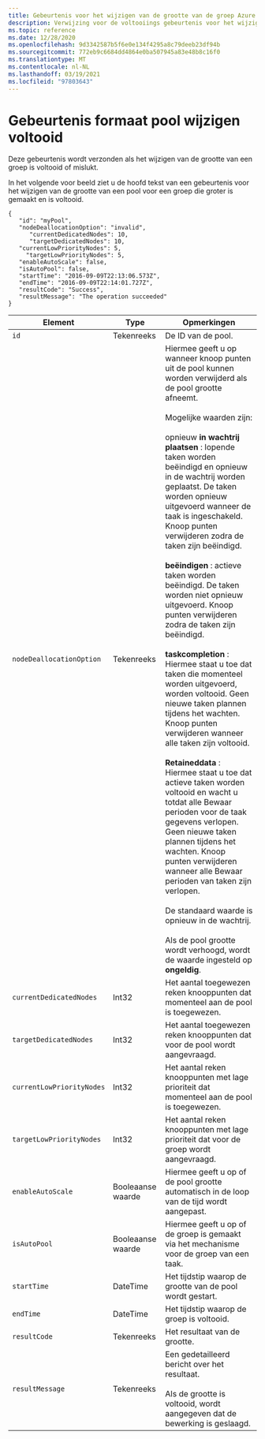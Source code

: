 ```yaml
---
title: Gebeurtenis voor het wijzigen van de grootte van de groep Azure Batch
description: Verwijzing voor de voltooiings gebeurtenis voor het wijzigen van de batch pool. Bekijk een voor beeld van een pool die groter is gemaakt en is voltooid.
ms.topic: reference
ms.date: 12/28/2020
ms.openlocfilehash: 9d3342587b5f6e0e134f4295a8c79deeb23df94b
ms.sourcegitcommit: 772eb9c6684dd4864e0ba507945a83e48b8c16f0
ms.translationtype: MT
ms.contentlocale: nl-NL
ms.lasthandoff: 03/19/2021
ms.locfileid: "97803643"
---
```

# <a name="pool-resize-complete-event"></a>Gebeurtenis formaat pool wijzigen voltooid

 Deze gebeurtenis wordt verzonden als het wijzigen van de grootte van een groep is voltooid of mislukt.

 In het volgende voor beeld ziet u de hoofd tekst van een gebeurtenis voor het wijzigen van de grootte van een pool voor een groep die groter is gemaakt en is voltooid.

```
{
   "id": "myPool",
   "nodeDeallocationOption": "invalid",
      "currentDedicatedNodes": 10,
      "targetDedicatedNodes": 10,
   "currentLowPriorityNodes": 5,
     "targetLowPriorityNodes": 5,
   "enableAutoScale": false,
   "isAutoPool": false,
   "startTime": "2016-09-09T22:13:06.573Z",
   "endTime": "2016-09-09T22:14:01.727Z",
   "resultCode": "Success",
   "resultMessage": "The operation succeeded"
}
```

|Element|Type|Opmerkingen|
|-------------|----------|-----------|
|`id`|Tekenreeks|De ID van de pool.|
|`nodeDeallocationOption`|Tekenreeks|Hiermee geeft u op wanneer knoop punten uit de pool kunnen worden verwijderd als de pool grootte afneemt.<br /><br /> Mogelijke waarden zijn:<br /><br /> opnieuw **in wachtrij plaatsen** : lopende taken worden beëindigd en opnieuw in de wachtrij worden geplaatst. De taken worden opnieuw uitgevoerd wanneer de taak is ingeschakeld. Knoop punten verwijderen zodra de taken zijn beëindigd.<br /><br /> **beëindigen** : actieve taken worden beëindigd. De taken worden niet opnieuw uitgevoerd. Knoop punten verwijderen zodra de taken zijn beëindigd.<br /><br /> **taskcompletion** : Hiermee staat u toe dat taken die momenteel worden uitgevoerd, worden voltooid. Geen nieuwe taken plannen tijdens het wachten. Knoop punten verwijderen wanneer alle taken zijn voltooid.<br /><br /> **Retaineddata** : Hiermee staat u toe dat actieve taken worden voltooid en wacht u totdat alle Bewaar perioden voor de taak gegevens verlopen. Geen nieuwe taken plannen tijdens het wachten. Knoop punten verwijderen wanneer alle Bewaar perioden van taken zijn verlopen.<br /><br /> De standaard waarde is opnieuw in de wachtrij.<br /><br /> Als de pool grootte wordt verhoogd, wordt de waarde ingesteld op **ongeldig**.|
|`currentDedicatedNodes`|Int32|Het aantal toegewezen reken knooppunten dat momenteel aan de pool is toegewezen.|
|`targetDedicatedNodes`|Int32|Het aantal toegewezen reken knooppunten dat voor de pool wordt aangevraagd.|
|`currentLowPriorityNodes`|Int32|Het aantal reken knooppunten met lage prioriteit dat momenteel aan de pool is toegewezen.|
|`targetLowPriorityNodes`|Int32|Het aantal reken knooppunten met lage prioriteit dat voor de groep wordt aangevraagd.|
|`enableAutoScale`|Booleaanse waarde|Hiermee geeft u op of de pool grootte automatisch in de loop van de tijd wordt aangepast.|
|`isAutoPool`|Booleaanse waarde|Hiermee geeft u op of de groep is gemaakt via het mechanisme voor de groep van een taak.|
|`startTime`|DateTime|Het tijdstip waarop de grootte van de pool wordt gestart.|
|`endTime`|DateTime|Het tijdstip waarop de groep is voltooid.|
|`resultCode`|Tekenreeks|Het resultaat van de grootte.|
|`resultMessage`|Tekenreeks| Een gedetailleerd bericht over het resultaat.<br /><br /> Als de grootte is voltooid, wordt aangegeven dat de bewerking is geslaagd.|
